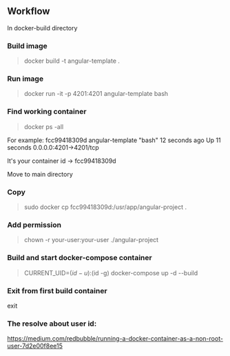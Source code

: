 ## Workflow
In docker-build directory

### Build image
> docker build -t angular-template .
### Run image
> docker run -it -p 4201:4201 angular-template bash 
### Find working container
> docker ps -all

For example: fcc99418309d angular-template "bash" 12 seconds ago  Up 11 seconds 0.0.0.0:4201->4201/tcp

It's your container id -> fcc99418309d

Move to main directory
### Copy 
> sudo docker cp fcc99418309d:/usr/app/angular-project . 
### Add permission
> chown -r your-user:your-user ./angular-project
### Build and start docker-compose container
> CURRENT_UID=$(id -u):$(id -g) docker-compose up -d --build
### Exit from first build container
exit 


### The resolve about user id:
https://medium.com/redbubble/running-a-docker-container-as-a-non-root-user-7d2e00f8ee15









